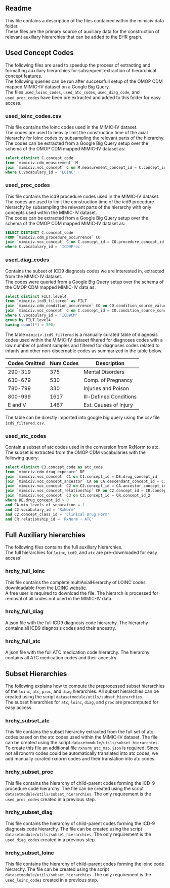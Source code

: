 ## Readme
This file contains a description of the files contained within the mimiciv data folder.  
These files are the primary source of auxiliary data for the construction of 
relevant auxiliary hierarchies that can be added to the EHR graph.

## Used Concept Codes
The following files are used to speedup the process of extracting and formatting auxiliary hierarchies 
for subsequent extraction of hierarchical concept features.  
The following queries can be run after successfull setup of the OMOP CDM mapped MIMIC-IV dataset on a Google Big Query.  
The files `used_loinc_codes`, `used_atc_codes`, `used_diag_code`, and `used_proc_codes` have been pre extracted
and added to this folder for easy access.

### used_loinc_codes.csv
This file contains the loinc codes used in the MIMIC-IV dataset.  
The codes are used to heavily limit the construction time of the axial hierarchy for loinc codes by subsampling
the relevant parts of the hierarchy.  
The codes can be extracted from a Google Big Query setup over the schema of the OMOP CDM mapped MIMIC-IV dataset as:
```sql
select distinct C.concept_code
from `mimiciv.cdm_measurement` M
join `mimiciv.voc_concept` C on M.measurement_concept_id = C.concept_id
where C.vocabulary_id = 'LOINC'
```

### used_proc_codes
This file contains the icd9 procedure codes used in the MIMIC-IV dataset.  
The codes are used to limit the construction time of the icd9 procedure hierarchy by subsampling
the relevant parts of the hierarchy with only concepts used within the MIMIC-IV dataset.  
The codes can be extracted from a Google Big Query setup over the schema of the OMOP CDM mapped MIMIC-IV dataset as:
```sql
SELECT DISTINCT C.concept_code
FROM `mimiciv.cdm_procedure_occurrence` CO
join `mimiciv.voc_concept` C on C.concept_id = CO.procedure_concept_id
where C.vocabulary_id = 'ICD9Proc'
```

### used_diag_codes
Contains the subset of ICD9 diagnosis codes we are interested in, extracted from the MIMIC-IV dataset.  
The codes were queried from a Google Big Query setup over the schema of the OMOP CDM mapped MIMIC-IV data as:
```sql
select distinct FILT.level4
from `mimiciv.icd9_filtered` as FILT
join `mimiciv.cdm_condition_occurrence` CO on CO.condition_source_value = FILT.level4
join `mimiciv.voc_concept` C on C.concept_id = CO.condition_source_concept_id
where C.vocabulary_id = 'ICD9CM'
group by FILT.level4
having count(*) > 500;
```
The table `mimiciv.icd9_filtered` is a manually curated table of diagnosis codes used within the MIMIC-IV dataset filtered
for diagnoses codes with a low number of patient samples and filtered for diagnoses codes related to infants and other 
non-discernable codes as summarized in the table below.
        
| Codes Omitted     | Num Codes      | Description     |
| ------------- | ------------- | -------- |
| 290-319          | 375         | Mental Disorders  |
| 630-679           | 530         | Comp. of Pregnancy  |
| 780-799           | 330         | Injuries and Poison  |
| 800-999           | 1617         | Ill-Defined Conditions  |
| E and V           | 1467         | Ext. Causes of Injury  |

The table can be directly imported into google big query using the csv file `icd9_filtered.csv`.

### used_atc_codes
Contain a subset of atc codes used in the conversion from RxNorm to atc.
The subset is extracted from the OMOP CDM vocabularies with the following query:
```sql
select distinct C3.concept_code as atc_code
from `mimiciv.cdm_drug_exposure` DE
join `mimiciv.voc_concept` C1 on C1.concept_id = DE.drug_concept_id
join `mimiciv.voc_concept_ancestor` CA on CA.descendant_concept_id = C1.concept_id
join `mimiciv.voc_concept` C2 on C2.concept_id = CA.ancestor_concept_id
join `mimiciv.voc_concept_relationship` CR on C2.concept_id = CR.concept_id_1
join `mimiciv.voc_concept` C3 on C3.concept_id = CR.concept_id_2
where DE.drug_concept_id > 0
and CA.min_levels_of_separation = 1
and C2.vocabulary_id = 'RxNorm'
and C2.concept_class_id = 'Clinical Drug Form'
and CR.relationship_id = 'RxNorm - ATC'
```

## Full Auxiliary hierarchies
The following files contains the full auxiliary hierarchies.  
The full hierarchies for `loinc`, `icd9`, and `atc` are pre-downloaded for easy access'

### hrchy_full_loinc
This file contains the complete multiAxialHierarchy of LOINC codes downloadable from the [LOINC website](https://loinc.org/file-access/?download-id=470626).  
A free user is required to download the file. The hierarch is processed for removal of all codes not used in the MIMIC-IV data.

### hrchy_full_diag
A json file with the full ICD9 diagnosis code hierarchy. The hierarchy contains all ICD9 diagnosis codes and their ancestry.

### hrchy_full_atc
A json file with the full ATC medication code hierarchy. The hierarchy contains all ATC medication codes and their ancestry.

## Subset Hierarchies
The following explains how to compute the preprocessed subset hierarchies of the `loinc`, `atc`, `proc`, and `diag` hierarchies. 
All subset hierarchies can be created using the script `datasetmodule/utils/subset_hierarchies`.  
The subset hierarchies for `atc`, `loinc`, `diag`, and `proc` are precomputed for easy access.

### hrchy_subset_atc
This file contains the subset hierarchy extracted from the full set of atc codes based on the atc codes used within
the MIMIC-IV dataset. The file can be created using the script `datasetmodule/utils/subset_hierarchies`.  
To create this file an additional file `rxnorm_atc_map.json` is required. Since not all rxnorm codes could be automatically
translated into atc codes, we add manually curated rxnorm codes and their translation into atc codes.

### hrchy_subset_proc
This file contains the hierarchy of child-parent codes forming the ICD-9 procedure code hierarchy. The file can be 
created using the script `datasetmodule/utils/subset_hierarchies`. The only requirement is the `used_proc_codes` 
created in a previous step.

### hrchy_subset_diag
This file contains the hierarchy of child-parent codes forming the ICD-9 diagnosis code hierarchy. The file can be 
created using the script `datasetmodule/utils/subset_hierarchies`. The only requirement is the `used_diag_codes` 
created in a previous step.

### hrchy_subset_loinc
This file contains the hierarchy of child-parent codes forming the loinc code hierarchy. The file can be 
created using the script `datasetmodule/utils/subset_hierarchies`. The only requirement is the `used_loinc_codes` 
created in a previous step.